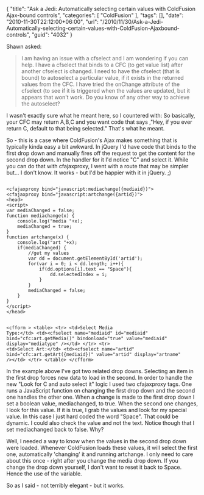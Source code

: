 {
	"title": "Ask a Jedi: Automatically selecting certain values with ColdFusion Ajax-bound controls",
	"categories": [
		"ColdFusion"
	],
	"tags": [],
	"date": "2010-11-30T22:12:00+06:00",
	"url": "/2010/11/30/Ask-a-Jedi-Automatically-selecting-certain-values-with-ColdFusion-Ajaxbound-controls",
	"guid": "4032"
}

Shawn asked:

<p/>

<blockquote>
I am having an issue with a cfselect and I am wondering if you can help.  I have a cfselect that binds to a CFC (to get value list) after another cfselect is changed.  I need to have the cfselect (that is bound) to autoselect a particular value, if it exists in the returned values from the CFC.
I have tried the onChange attribute of the cfselect (to see if it is triggered when the values are updated, but it appears that won't work.  Do you know of any other way to achieve the autoselect?
</blockquote>
<!--more-->
<p/>

I wasn't exactly sure what he meant here, so I countered with: So basically, your CFC may return A,B,C and you want code that says ,"Hey, if you ever return C, default to that being selected." That's what he meant. 

<p/>

So - this is a case where ColdFusion's Ajax makes something that is typically kinda easy a bit awkward. In jQuery I'd have code that binds to the first drop down and manually fires off the request to get the content for the second drop down. In the handler for it I'd notice "C" and select it. While you can do that with cfajaxproxy, I went with a route that may be simpler but... I don't know. It works - but I'd be happier with it
in jQuery. ;)

<p/>

<code>
&lt;cfajaxproxy bind="javascript:mediachange({mediaid})"&gt;
&lt;cfajaxproxy bind="javascript:artchange({artid})"&gt;
&lt;head&gt;
&lt;script&gt;
var mediaChanged = false;
function mediachange(x) {
	console.log("media "+x);
	mediaChanged = true;
}
function artchange(x) {
	console.log("art "+x);
	if(mediaChanged) {
		//get my values
		var dd = document.getElementById('artid');
	    for(var i = 0; i &lt; dd.length; i++){
	        if(dd.options[i].text == "Space"){
	            dd.selectedIndex = i;
	        }
	    }
		mediaChanged = false;
	}
}
&lt;/script&gt;
&lt;/head&gt;

&lt;cfform &gt;
&lt;table&gt;
   &lt;tr&gt;
      &lt;td&gt;Select Media Type:&lt;/td&gt;
      &lt;td&gt;&lt;cfselect name="mediaid" id="mediaid"
            bind="cfc:art.getMedia()"
            bindonload="true" value="mediaid" display="mediatype"  /&gt;&lt;/td&gt;
   &lt;/tr&gt;
   &lt;tr&gt;
      &lt;td&gt;Select Art:&lt;/td&gt;
      &lt;td&gt;&lt;cfselect name="artid"
            bind="cfc:art.getArt({mediaid})" value="artid" display="artname" /&gt;&lt;/td&gt;
   &lt;/tr&gt;
&lt;/table&gt;
&lt;/cfform&gt;
</code>

<p/>

In the example above I've got two related drop downs. Selecting an item in the first drop forces new data to load in the second. In order to handle the new "Look for C and auto select it" logic I used two cfajaxproxy tags. One runs a JavaScript function on changing the first drop down and the second one handles the other one. When a change is made to the first drop down I set a boolean value, mediachanged, to true. When the second one changes, I look for this value. If it is true, I grab the values and look for my special value. In this case I just hard coded the word "Space". That could be dynamic. I could also check the value and not the text. Notice though that I set mediachanged back to false. Why?

<p/>

Well, I needed a way to know when the values in the second drop down were loaded. Whenever ColdFusion loads these values, it will select the first one, automatically 'changing' it and running artchange. I only need to care about this once - right after you change the media drop down. If you change the drop down yourself, I don't want to reset it back to Space. Hence the use of the variable. 

<p/>

So as I said - not terribly elegant - but it works.